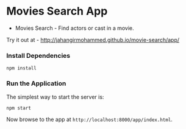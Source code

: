 # Movies Search App

* Movies Search - Find actors or cast in a movie.

Try it out at -
http://jahangirmohammed.github.io/movie-search/app/

### Install Dependencies

```
npm install
```

### Run the Application

The simplest way to start the server is:

```
npm start
```

Now browse to the app at `http://localhost:8000/app/index.html`.